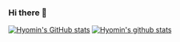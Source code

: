 ### Hi there 👋

<!--
**HyomK/Hyomk** is a ✨ _special_ ✨ repository because its `README.md` (this file) appears on your GitHub profile.
Hello

Here are some ideas to get you started:

- 🔭 I’m currently working on ...
- 🌱 I’m currently learning ...
- 👯 I’m looking to collaborate on ...
- 🤔 I’m looking for help with ...
- 💬 Ask me about ...
- 📫 How to reach me: ...
- 😄 Pronouns: ...
- ⚡ Fun fact: ...
-->
[![Hyomin's GitHub stats](https://github-readme-stats.vercel.app/api?username=HyomK)](https://github.com/anuraghazra/github-readme-stats)
[![Hyomin's github stats](https://github-readme-stats.vercel.app/api/top-langs/?username=HyomK&show_icons=true&hide_border=true&title_color=004386&icon_color=004386&layout=compact)](https://github.com/HyomK)

